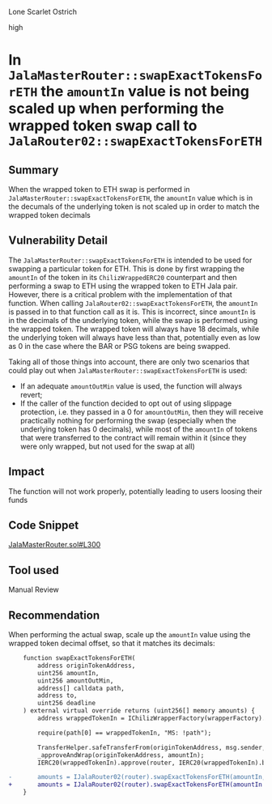 Lone Scarlet Ostrich

high

# In `JalaMasterRouter::swapExactTokensForETH` the `amountIn` value is not being scaled up when performing the wrapped token swap call to `JalaRouter02::swapExactTokensForETH`

## Summary
When the wrapped token to ETH swap is performed in `JalaMasterRouter::swapExactTokensForETH`, the `amountIn` value which is in the decumals of the underlying token is not scaled up in order to match the wrapped token decimals

## Vulnerability Detail
The `JalaMasterRouter::swapExactTokensForETH` is intended to be used for swapping a particular token for ETH. This is done by first wrapping the `amountIn` of the token in its `ChilizWrappedERC20` counterpart and then performing a swap to ETH using the wrapped token to ETH Jala pair. However, there is a critical problem with the implementation of that function. When calling `JalaRouter02::swapExactTokensForETH`, the `amountIn` is passed in to that function call as it is. This is incorrect, since `amountIn` is in the decimals of the underlying token, while the swap is performed using the wrapped token. The wrapped token will always have 18 decimals, while the underlying token will always have less than that, potentially even as low as 0 in the case where the BAR or PSG tokens are being swapped.

Taking all of those things into account, there are only two scenarios that could play out when `JalaMasterRouter::swapExactTokensForETH` is used:

- If an adequate `amountOutMin` value is used, the function will always revert;
- If the caller of the function decided to opt out of using slippage protection, i.e. they passed in a 0 for `amountOutMin`, then they will receive practically nothing for performing the swap (especially when the underlying token has 0 decimals), while most of the `amountIn` of tokens that were transferred to the contract will remain within it (since they were only wrapped, but not used for the swap at all)

## Impact
The function will not work properly, potentially leading to users loosing their funds

## Code Snippet
[JalaMasterRouter.sol#L300](https://github.com/sherlock-audit/2024-02-jala-swap/blob/main/jalaswap-dex-contract/contracts/JalaMasterRouter.sol#L300)

## Tool used
Manual Review

## Recommendation
When performing the actual swap, scale up the `amountIn` value using the wrapped token decimal offset, so that it matches its decimals:

```diff
    function swapExactTokensForETH(
        address originTokenAddress,
        uint256 amountIn,
        uint256 amountOutMin,
        address[] calldata path,
        address to,
        uint256 deadline
    ) external virtual override returns (uint256[] memory amounts) {
        address wrappedTokenIn = IChilizWrapperFactory(wrapperFactory).wrappedTokenFor(originTokenAddress);

        require(path[0] == wrappedTokenIn, "MS: !path");

        TransferHelper.safeTransferFrom(originTokenAddress, msg.sender, address(this), amountIn);
        _approveAndWrap(originTokenAddress, amountIn);
        IERC20(wrappedTokenIn).approve(router, IERC20(wrappedTokenIn).balanceOf(address(this)));

-       amounts = IJalaRouter02(router).swapExactTokensForETH(amountIn, amountOutMin, path, to, deadline);
+       amounts = IJalaRouter02(router).swapExactTokensForETH(amountIn * IChilizWrappedERC20(wrappedTokenIn).getDecimalsOffset(), amountOutMin, path, to, deadline);
    }

```
